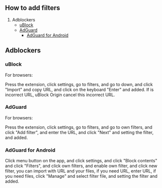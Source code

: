 ## How to add filters

1. Adblockers
   - [uBlock](#ublock)
   - [AdGuard](#adguard)
      - [AdGuard for Android](#adguard-for-android)

## Adblockers

### uBlock

For browsers:

Press the extension, click settings, go to filters, and go to down, and click "Import" and copy URL, and click on the keyboard "Enter" and added. If is incorrect URL, uBlock Origin cancel this incorrect URL.

### AdGuard

For browsers:

Press the extension, click settings, go to filters, and go to own filters, and click "Add filter", and enter the URL, and click "Next" and setting the filter, and added.

### AdGuard for Android

Click menu button on the app, and click settings, and click "Block contents" and click "Filters", and click own filters, and enable own filter, and click new filter, you can import with URL and your files, if you need URL, enter URL, if you need files, click "Manage" and select filter file, and setting the filter and added.